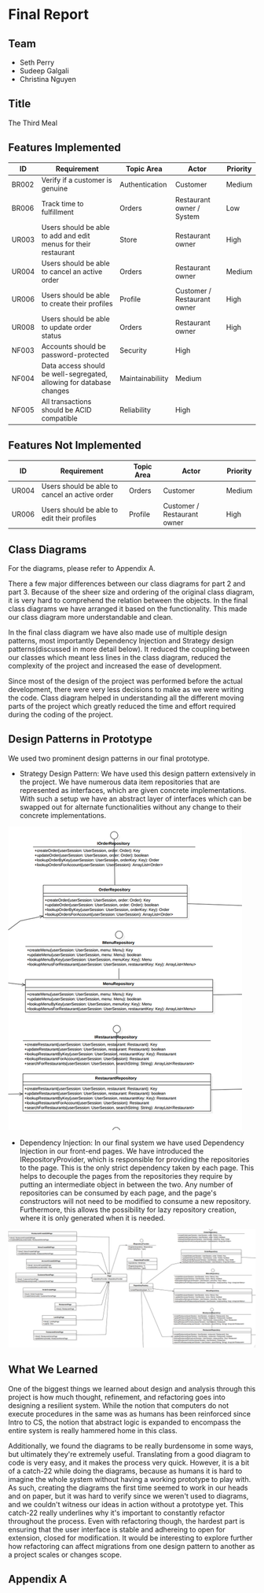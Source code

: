 # Final Report

## Team
*  Seth Perry
*  Sudeep Galgali
*  Christina Nguyen

## Title
The Third Meal

## Features Implemented

| ID | Requirement | Topic Area | Actor | Priority |
| --- | --- | --- | --- | --- |
| BR002 | Verify if a customer is genuine | Authentication | Customer | Medium |
| BR006 | Track time to fulfillment | Orders | Restaurant owner / System | Low |
| UR003 | Users should be able to add and edit menus for their restaurant | Store | Restaurant owner | High |
| UR004 | Users should be able to cancel an active order | Orders | Restaurant owner | Medium |
| UR006 | Users should be able to create their profiles | Profile | Customer / Restaurant owner | High |
| UR008 | Users should be able to update order status | Orders | Restaurant owner | High |
| NF003 | Accounts should be password-protected | Security | High |
| NF004 | Data access should be well-segregated, allowing for database changes | Maintainabiliity | Medium |
| NF005 | All transactions should be ACID compatible | Reliability | High |

## Features Not Implemented

| ID | Requirement | Topic Area | Actor | Priority |
| --- | --- | --- | --- | --- |
| UR004 | Users should be able to cancel an active order | Orders |Customer | Medium |
| UR006 | Users should be able to edit their profiles | Profile | Customer / Restaurant owner | High |

## Class Diagrams

For the diagrams, please refer to Appendix A.

There a few major differences between our class diagrams for part 2 and part 3. Because of the sheer size and ordering of the original class diagram, it is very hard to comprehend the relation between the objects. In the final class diagrams we have arranged it based on the functionality. This made our class diagram more understandable and clean. 

In the final class diagram we have also made use of multiple design patterns, most importantly Dependency Injection and Strategy design patterns(discussed in more detail below). It reduced the coupling between our classes which meant less lines in the class diagram, reduced the complexity of the project and increased the ease of development. 

Since most of the design of the project was performed before the actual development, there were very less decisions to make as we were writing the code. Class diagram helped in understanding all the different moving parts of the project which greatly reduced the time and effort required during the coding of the project. 


## Design Patterns in Prototype

We used two prominent design patterns in our final prototype.

* Strategy Design Pattern: We have used this design pattern extensively in the project. We have numerous data item repositories that are represented as interfaces, which are given concrete implementations. With such a setup we have an abstract layer of interfaces which can be swapped out for alternate functionalities without any change to their concrete implementations.

<img src="strategy.png" alt="" title="Strategy Design Pattern" />

* Dependency Injection: In our final system we have used Dependency Injection in our front-end pages. We have introduced the IRepositoryProvider, which is responsible for providing the repositories to the page. This is the only strict dependency taken by each page. This helps to decouple the pages from the repositories they require by putting an intermediate object in between the two. Any number of repositories can be consumed by each page, and the page's constructors will not need to be modified to consume a new repository. Furthermore, this allows the possibility for lazy repository creation, where it is only generated when it is needed.

<img src="DI.png" alt="" title="Dependency Injection Design Pattern" />

## What We Learned

One of the biggest things we learned about design and analysis through this
project is how much thought, refinement, and refactoring goes into designing
a resilient system. While the notion that computers do not execute procedures
in the same was as humans has been reinforced since Intro to CS, the notion
that abstract logic is expanded to encompass the entire system is really
hammered home in this class.

Additionally, we found the diagrams to be really burdensome in some ways, but
ultimately they're extremely useful. Translating from a good diagram to code
is very easy, and it makes the process very quick. However, it is a bit of
a catch-22 while doing the diagrams, because as humans it is hard to imagine
the whole system without having a working prototype to play with. As such,
creating the diagrams the first time seemed to work in our heads and on
paper, but it was hard to verify since we weren't used to diagrams, and we
couldn't witness our ideas in action without a prototype yet. This catch-22
really underlines why it's important to constantly refactor throughout
the process. Even with refactoring though, the hardest part is ensuring
that the user interface is stable and adhereing to open for extension,
closed for modification. It would be interesting to explore further how
refactoring can affect migrations from one design pattern to another
as a project scales or changes scope.

## Appendix A

